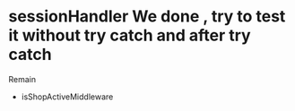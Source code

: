 # sessionHandler We done , try to test it without try catch and after try catch

Remain
 - isShopActiveMiddleware
